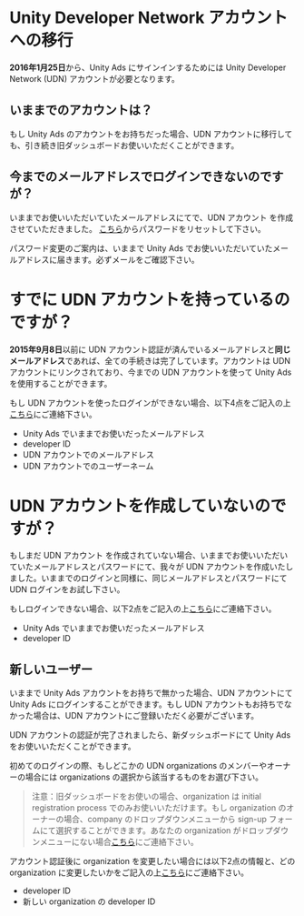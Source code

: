 # Unity Developer Network アカウントへの移行

**2016年1月25日**から、Unity Ads にサインインするためには Unity Developer Network (UDN) アカウントが必要となります。

## いままでのアカウントは？
もし Unity Ads のアカウントをお持ちだった場合、UDN アカウントに移行しても、引き続き旧ダッシュボードお使いいただくことができます。

## 今までのメールアドレスでログインできないのですが？
いままでお使いいただいていたメールアドレスにてで、UDN アカウント を作成させていただきました。
[こちら](https://accounts.unity3d.com/password/new)からパスワードをリセットして下さい。

パスワード変更のご案内は、いままで Unity Ads でお使いいただいていたメールアドレスに届きます。必ずメールをご確認下さい。

# すでに UDN アカウントを持っているのですが？
**2015年9月8日**以前に UDN アカウント認証が済んでいるメールアドレスと**同じメールアドレス**であれば、全ての手続きは完了しています。アカウントは UDN アカウントにリンクされており、今までの UDN アカウントを使って Unity Ads を使用することができます。

もし UDN アカウントを使ったログインができない場合、以下4点をご記入の上[こちら](mailto:ads-support@unity3d.co.jp)にご連絡下さい。

- Unity Ads でいままでお使いだったメールアドレス
- developer ID
- UDN アカウントでのメールアドレス
- UDN アカウントでのユーザーネーム

# UDN アカウントを作成していないのですが？

もしまだ UDN アカウント を作成されていない場合、いままでお使いいただいていたメールアドレスとパスワードにて、我々が UDN アカウントを作成いたしました。いままでのログインと同様に、同じメールアドレスとパスワードにて UDN ログインをお試し下さい。

もしログインできない場合、以下2点をご記入の上[こちら](mailto:ads-support@unity3d.co.jp)にご連絡下さい。

- Unity Ads でいままでお使いだったメールアドレス
- developer ID

## 新しいユーザー
いままで Unity Ads アカウントをお持ちで無かった場合、UDN アカウントにて Unity Ads にログインすることができます。もし UDN アカウントもお持ちでなかった場合は、UDN アカウントにご登録いただく必要がございます。

UDN アカウントの認証が完了されましたら、新ダッシュボードにて Unity Ads をお使いいただくことができます。

初めてのログインの際、もしどこかの UDN organizations のメンバーやオーナーの場合には organizations の選択から該当するものをお選び下さい。

> 注意：旧ダッシュボードをお使いの場合、organization は initial registration process でのみお使いいただけます。もし organization のオーナーの場合、company のドロップダウンメニューから sign-up フォームにて選択することができます。あなたの organization がドロップダウンメニューにない場合[こちら](mailto:ads-support@unity3d.co.jp)にご連絡下さい。

アカウント認証後に organization を変更したい場合には以下2点の情報と、どの organization に変更したいかをご記入の上[こちら](mailto:ads-support@unity3d.co.jp)にご連絡下さい。

- developer ID
- 新しい organization の developer ID

